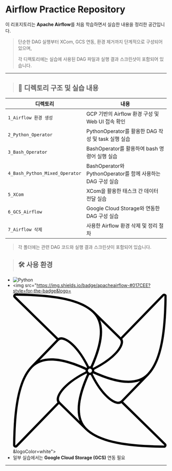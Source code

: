 # Airflow Practice Repository

이 리포지토리는 **Apache Airflow**를 처음 학습하면서 실습한 내용을 정리한 공간입니다.

> 단순한 DAG 실행부터 XCom, GCS 연동, 환경 제거까지 단계적으로 구성되어 있으며,
> 
> 각 디렉토리에는 실습에 사용된 DAG 파일과 실행 결과 스크린샷이 포함되어 있습니다.

---

> ## 📁 디렉토리 구조 및 실습 내용

| 디렉토리 | 내용 |
|----------|------|
| `1_Airflow 환경 생성` | GCP 기반의 Airflow 환경 구성 및 Web UI 접속 확인 |
| `2_Python_Operator` | PythonOperator를 활용한 DAG 작성 및 task 실행 실습 |
| `3_Bash_Operator` | BashOperator를 활용하여 bash 명령어 실행 실습 |
| `4_Bash_Python_Mixed_Operator` | BashOperator와 PythonOperator를 함께 사용하는 DAG 구성 실습 |
| `5_XCom` | XCom을 활용한 태스크 간 데이터 전달 실습 |
| `6_GCS_Airflow` | Google Cloud Storage와 연동한 DAG 구성 실습 |
| `7_Airflow 삭제` | 사용한 Airflow 환경 삭제 및 정리 절차 |

> 각 폴더에는 관련 DAG 코드와 실행 결과 스크린샷이 포함되어 있습니다.

> ## 🛠️ 사용 환경

- ![Python](https://img.shields.io/badge/Python-3776AB?style=for-the-badge&logo=python&logoColor=white)
- <img src="https://img.shields.io/badge/apacheairflow-#017CEE?style=for-the-badge&logo=<svg role="img" viewBox="0 0 24 24" xmlns="http://www.w3.org/2000/svg"><title>Apache Airflow</title><path d="M17.195 16.822l4.002-4.102C23.55 10.308 23.934 5.154 24 .43a.396.396 0 0 0-.246-.373.392.392 0 0 0-.437.09l-6.495 6.658-4.102-4.003C10.309.45 5.154.066.43 0H.423a.397.397 0 0 0-.277.683l6.658 6.494-4.003 4.103C.45 13.692.065 18.846 0 23.57a.398.398 0 0 0 .683.282l6.494-6.657 3.934 3.837.17.165c2.41 2.353 7.565 2.737 12.288 2.803h.006a.397.397 0 0 0 .277-.683l-6.657-6.495zm-.409-9.476c.04.115.05.24.031.344-.17.96-1.593 2.538-4.304 3.87a.597.597 0 0 0-.08-.079c1.432-3.155 1.828-5.61 1.175-7.322l3.058 2.984.12.203zm-.131 9.44a.73.73 0 0 1-.347.031c-.96-.171-2.537-1.594-3.87-4.307a.656.656 0 0 0 .08-.078l-.001.001c3.155 1.432 5.61 1.83 7.324 1.174l-2.969 3.043M23.568.392a.05.05 0 0 1 .052-.011c.018.006.03.024.029.043-.065 4.655-.437 9.726-2.703 12.05-1.53 1.565-4.326 1.419-8.283-.377.006-.037.021-.07.02-.108 0-.044-.017-.082-.026-.123 2.83-1.39 4.315-3.037 4.506-4.115.057-.322-.009-.542-.102-.688l6.507-6.67V.392zM.393.43A.045.045 0 0 1 .382.38C.39.36.403.343.425.35c4.655.065 9.727.438 12.05 2.703l.002.002c1.56 1.527 1.415 4.323-.379 8.28-.033-.005-.062-.02-.097-.02h-.008c-.045.001-.084.019-.126.027-1.39-2.83-3.037-4.314-4.115-4.506-.323-.057-.542.01-.688.103L.393.43zm11.94 11.563a.331.331 0 0 1-.327.335H12a.332.332 0 0 1-.004-.661c.172.016.333.144.335.326h.002zm-5.12 4.661a.722.722 0 0 1-.03-.345c.17-.96 1.595-2.54 4.309-3.873.013.016.019.035.033.05.013.012.03.017.044.028-1.434 3.158-1.83 5.613-1.177 7.326l-3.041-2.967m-.006-9.659a.735.735 0 0 1 .345-.031c.961.17 2.54 1.594 3.871 4.306a.597.597 0 0 0-.079.08c-2.167-.983-4.007-1.484-5.498-1.484-.68 0-1.289.103-1.825.308L7.128 7.35M.43 23.607c-.018.018-.038.015-.052.01-.019-.007-.028-.021-.028-.043.065-4.654.437-9.725 2.703-12.049 1.527-1.565 4.325-1.419 8.286.378-.006.035-.02.067-.02.104 0 .043.018.083.026.124-2.831 1.391-4.317 3.04-4.51 4.117-.057.322.01.542.103.688L.43 23.607zm23.144.042c-4.655-.065-9.726-.437-12.05-2.703l-.005-.006c-1.56-1.526-1.412-4.322.383-8.279.033.005.064.02.098.02h.009c.043 0 .08-.018.122-.027 1.39 2.832 3.036 4.317 4.115 4.51.083.014.16.021.23.021a.776.776 0 0 0 .45-.133l6.68 6.516c.02.02.016.04.01.052a.042.042 0 0 1-.042.029z"/></svg>&logoColor=white">
- 일부 실습에서는 **Google Cloud Storage (GCS)** 연동 필요

---
